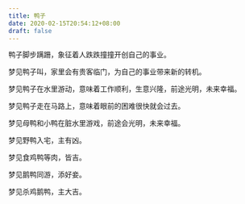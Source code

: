 ```yaml
---
title: 鸭子
date: 2020-02-15T20:54:12+08:00
draft: false
---
```


鸭子脚步蹒跚，象征着人跌跌撞撞开创自己的事业。<br>


梦见鸭子叫，家里会有贵客临门，为自己的事业带来新的转机。<br>


梦见鸭子在水里游动，意味着工作顺利，生意兴隆，前途光明，未来幸福。<br>


梦见鸭子走在马路上，意味着眼前的困难很快就会过去。<br>


梦见母鸭和小鸭在脏水里游戏，前途会光明，未来幸福。<br>


梦见野鸭入宅，主有凶。<br>


梦见食鸡鸭等肉，皆吉。<br>


梦见鹅鸭同游，添好妾。<br>


梦见杀鸡鹅鸭，主大吉。<br>
